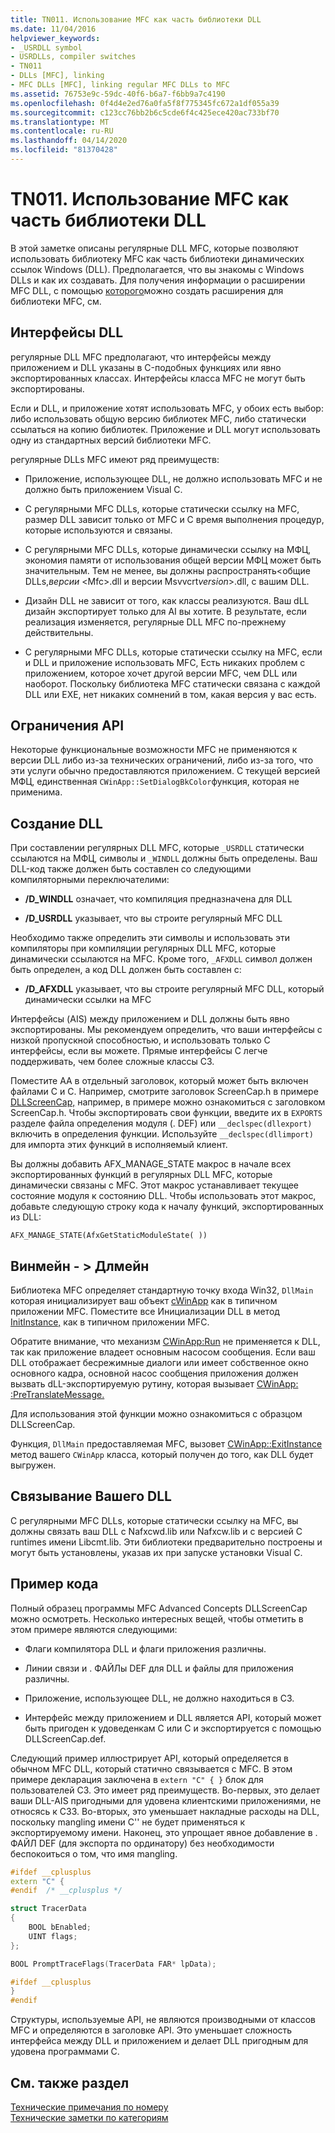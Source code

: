 ```yaml
---
title: TN011. Использование MFC как часть библиотеки DLL
ms.date: 11/04/2016
helpviewer_keywords:
- _USRDLL symbol
- USRDLLs, compiler switches
- TN011
- DLLs [MFC], linking
- MFC DLLs [MFC], linking regular MFC DLLs to MFC
ms.assetid: 76753e9c-59dc-40f6-b6a7-f6bb9a7c4190
ms.openlocfilehash: 0f4d4e2ed76a0fa5f8f775345fc672a1df055a39
ms.sourcegitcommit: c123cc76bb2b6c5cde6f4c425ece420ac733bf70
ms.translationtype: MT
ms.contentlocale: ru-RU
ms.lasthandoff: 04/14/2020
ms.locfileid: "81370428"
---
```

# <a name="tn011-using-mfc-as-part-of-a-dll"></a>TN011. Использование MFC как часть библиотеки DLL

В этой заметке описаны регулярные DLL MFC, которые позволяют использовать библиотеку MFC как часть библиотеки динамических ссылок Windows (DLL). Предполагается, что вы знакомы с Windows DLLs и как их создавать. Для получения информации о расширении MFC DLL, с помощью [которого](../mfc/tn033-dll-version-of-mfc.md)можно создать расширения для библиотеки MFC, см.

## <a name="dll-interfaces"></a>Интерфейсы DLL

регулярные DLL MFC предполагают, что интерфейсы между приложением и DLL указаны в C-подобных функциях или явно экспортированных классах. Интерфейсы класса MFC не могут быть экспортированы.

Если и DLL, и приложение хотят использовать MFC, у обоих есть выбор: либо использовать общую версию библиотек MFC, либо статически ссылаться на копию библиотек. Приложение и DLL могут использовать одну из стандартных версий библиотеки MFC.

регулярные DLLs MFC имеют ряд преимуществ:

- Приложение, использующее DLL, не должно использовать MFC и не должно быть приложением Visual C.

- С регулярными MFC DLLs, которые статически ссылку на MFC, размер DLL зависит только от MFC и C время выполнения процедур, которые используются и связаны.

- С регулярными MFC DLLs, которые динамически ссылку на МФЦ, экономия памяти от использования общей версии МФЦ может быть значительным. Тем не менее, вы должны распространять\<общие DLLs,*версии* \<Mfc>.dll и версии Msvvcrt*version*>.dll, с вашим DLL.

- Дизайн DLL не зависит от того, как классы реализуются. Ваш dLL дизайн экспортирует только для AI вы хотите. В результате, если реализация изменяется, регулярные DLL MFC по-прежнему действительны.

- С регулярными MFC DLLs, которые статически ссылку на MFC, если и DLL и приложение использовать MFC, Есть никаких проблем с приложением, которое хочет другой версии MFC, чем DLL или наоборот. Поскольку библиотека MFC статически связана с каждой DLL или EXE, нет никаких сомнений в том, какая версия у вас есть.

## <a name="api-limitations"></a>Ограничения API

Некоторые функциональные возможности MFC не применяются к версии DLL либо из-за технических ограничений, либо из-за того, что эти услуги обычно предоставляются приложением. С текущей версией МФЦ, единственная `CWinApp::SetDialogBkColor`функция, которая не применима.

## <a name="building-your-dll"></a>Создание DLL

При составлении регулярных DLL MFC, которые `_USRDLL` статически ссылаются на МФЦ, символы и `_WINDLL` должны быть определены. Ваш DLL-код также должен быть составлен со следующими компиляторными переключателими:

- **/D_WINDLL** означает, что компиляция предназначена для DLL

- **/D_USRDLL** указывает, что вы строите регулярный MFC DLL

Необходимо также определить эти символы и использовать эти компиляторы при компиляции регулярных DLL MFC, которые динамически ссылаются на MFC. Кроме того, `_AFXDLL` символ должен быть определен, а код DLL должен быть составлен с:

- **/D_AFXDLL** указывает, что вы строите регулярный MFC DLL, который динамически ссылки на MFC

Интерфейсы (AIS) между приложением и DLL должны быть явно экспортированы. Мы рекомендуем определить, что ваши интерфейсы с низкой пропускной способностью, и использовать только C интерфейсы, если вы можете. Прямые интерфейсы C легче поддерживать, чем более сложные классы СЗ.

Поместите AA в отдельный заголовок, который может быть включен файлами C и C. Например, смотрите заголовок ScreenCap.h в примере [DLLScreenCap,](../overview/visual-cpp-samples.md) например, в примере можно ознакомиться с заголовком ScreenCap.h. Чтобы экспортировать свои функции, введите их в `EXPORTS` разделе файла определения модуля (. DEF) или `__declspec(dllexport)` включить в определения функции. Используйте `__declspec(dllimport)` для импорта этих функций в исполняемый клиент.

Вы должны добавить AFX_MANAGE_STATE макрос в начале всех экспортированных функций в регулярных DLL MFC, которые динамически связаны с MFC. Этот макрос устанавливает текущее состояние модуля к состоянию DLL. Чтобы использовать этот макрос, добавьте следующую строку кода к началу функций, экспортированных из DLL:

`AFX_MANAGE_STATE(AfxGetStaticModuleState( ))`

## <a name="winmain---dllmain"></a>Винмейн - > Длмейн

Библиотека MFC определяет стандартную точку входа Win32, `DllMain` которая инициализирует ваш объект [cWinApp](../mfc/reference/cwinapp-class.md) как в типичном приложении MFC. Поместите все Инициализации DLL в метод [InitInstance,](../mfc/reference/cwinapp-class.md#initinstance) как в типичном приложении MFC.

Обратите внимание, что механизм [CWinApp:Run](../mfc/reference/cwinapp-class.md#run) не применяется к DLL, так как приложение владеет основным насосом сообщения. Если ваш DLL отображает бесрежимные диалоги или имеет собственное окно основного кадра, основной насос сообщения приложения должен вызвать dLL-экспортируемую рутину, которая вызывает [CWinApp: :PreTranslateMessage.](../mfc/reference/cwinapp-class.md#pretranslatemessage)

Для использования этой функции можно ознакомиться с образцом DLLScreenCap.

Функция, `DllMain` предоставляемая MFC, вызовет [CWinApp::ExitInstance](../mfc/reference/cwinapp-class.md#exitinstance) метод вашего `CWinApp` класса, который получен до того, как DLL будет выгружен.

## <a name="linking-your-dll"></a>Связывание Вашего DLL

С регулярными MFC DLLs, которые статически ссылку на MFC, вы должны связать ваш DLL с Nafxcwd.lib или Nafxcw.lib и с версией C runtimes имени Libcmt.lib. Эти библиотеки предварительно построены и могут быть установлены, указав их при запуске установки Visual C.

## <a name="sample-code"></a>Пример кода

Полный образец программы MFC Advanced Concepts DLLScreenCap можно осмотреть. Несколько интересных вещей, чтобы отметить в этом примере являются следующими:

- Флаги компилятора DLL и флаги приложения различны.

- Линии связи и . ФАЙЛы DEF для DLL и файлы для приложения различны.

- Приложение, использующее DLL, не должно находиться в СЗ.

- Интерфейс между приложением и DLL является API, который может быть пригоден к удоведенкам C или C и экспортируется с помощью DLLScreenCap.def.

Следующий пример иллюстрирует API, который определяется в обычном MFC DLL, который статично связывается с MFC. В этом примере декларация заключена в `extern "C" { }` блок для пользователей СЗ. Это имеет ряд преимуществ. Во-первых, это делает ваши DLL-AIS пригодными для удовена клиентскими приложениями, не относясь к СЗЗ. Во-вторых, это уменьшает накладные расходы на DLL, поскольку mangling имени C'' не будет применяться к экспортируемому имени. Наконец, это упрощает явное добавление в . ФАЙЛ DEF (для экспорта по ординатору) без необходимости беспокоиться о том, что имя mangling.

```cpp
#ifdef __cplusplus
extern "C" {
#endif  /* __cplusplus */

struct TracerData
{
    BOOL bEnabled;
    UINT flags;
};

BOOL PromptTraceFlags(TracerData FAR* lpData);

#ifdef __cplusplus
}
#endif
```

Структуры, используемые API, не являются производными от классов MFC и определяются в заголовке API. Это уменьшает сложность интерфейса между DLL и приложением и делает DLL пригодным для удовена программами C.

## <a name="see-also"></a>См. также раздел

[Технические примечания по номеру](../mfc/technical-notes-by-number.md)<br/>
[Технические заметки по категориям](../mfc/technical-notes-by-category.md)
